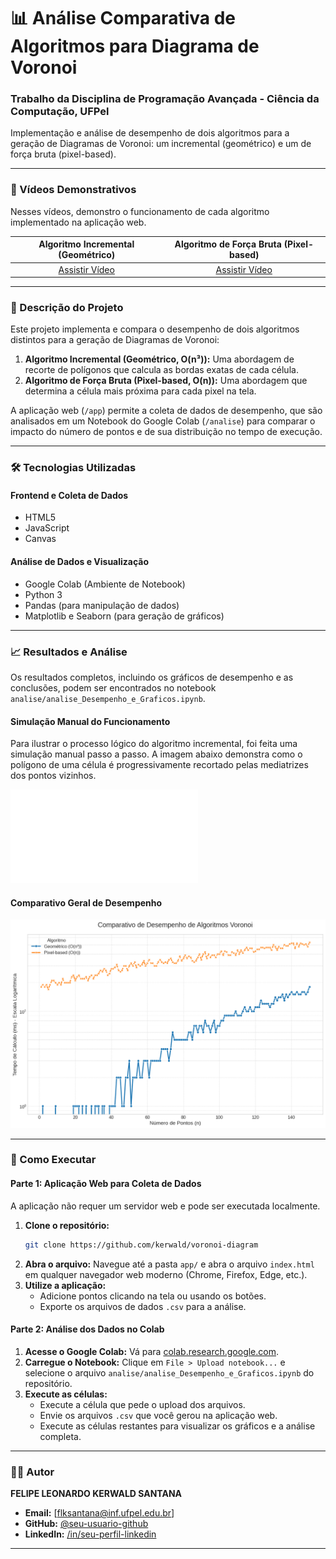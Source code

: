 # 📊 Análise Comparativa de Algoritmos para Diagrama de Voronoi
### Trabalho da Disciplina de Programação Avançada - Ciência da Computação, UFPel

Implementação e análise de desempenho de dois algoritmos para a geração de Diagramas de Voronoi: um incremental (geométrico) e um de força bruta (pixel-based).

---

### 🎥 Vídeos Demonstrativos

Nesses vídeos, demonstro o funcionamento de cada algoritmo implementado na aplicação web.

| Algoritmo Incremental (Geométrico) | Algoritmo de Força Bruta (Pixel-based) |
| :---: | :---: |
| [Assistir Vídeo](videos-demonstrativos/Diagrama-de-Voronoi-Incremental-e-Triangulacao-de-Deulanay.mp4) | [Assistir Vídeo](videos-demonstrativos/Diagrama-de-Voronoi-Forca-Bruta.mp4) |

---

### 📝 Descrição do Projeto

Este projeto implementa e compara o desempenho de dois algoritmos distintos para a geração de Diagramas de Voronoi:

1.  **Algoritmo Incremental (Geométrico, O(n³)):** Uma abordagem de recorte de polígonos que calcula as bordas exatas de cada célula.
2.  **Algoritmo de Força Bruta (Pixel-based, O(n)):** Uma abordagem que determina a célula mais próxima para cada pixel na tela.

A aplicação web (`/app`) permite a coleta de dados de desempenho, que são analisados em um Notebook do Google Colab (`/analise`) para comparar o impacto do número de pontos e de sua distribuição no tempo de execução.

---

### 🛠️ Tecnologias Utilizadas

#### Frontend e Coleta de Dados
-   HTML5
-   JavaScript 
-   Canvas 

#### Análise de Dados e Visualização
-   Google Colab (Ambiente de Notebook)
-   Python 3
-   Pandas (para manipulação de dados)
-   Matplotlib e Seaborn (para geração de gráficos)

---

### 📈 Resultados e Análise

Os resultados completos, incluindo os gráficos de desempenho e as conclusões, podem ser encontrados no notebook `analise/analise_Desempenho_e_Graficos.ipynb`.

#### Simulação Manual do Funcionamento

Para ilustrar o processo lógico do algoritmo incremental, foi feita uma simulação manual passo a passo. A imagem abaixo demonstra como o polígono de uma célula é progressivamente recortado pelas mediatrizes dos pontos vizinhos.

![Simulação do Algoritmo Incremental](graficos-e-anotacoes/anotacao-demonstracao-de-funcionamento.pdf)

#### Comparativo Geral de Desempenho

![Gráfico Comparativo Geral](graficos-e-anotacoes/grafico-de-desempenho.png)

---
### 🚀 Como Executar

#### Parte 1: Aplicação Web para Coleta de Dados

A aplicação não requer um servidor web e pode ser executada localmente.

1.  **Clone o repositório:**
    ```bash
    git clone https://github.com/kerwald/voronoi-diagram
    ```
2.  **Abra o arquivo:**
    Navegue até a pasta `app/` e abra o arquivo `index.html` em qualquer navegador web moderno (Chrome, Firefox, Edge, etc.).
3.  **Utilize a aplicação:**
    -   Adicione pontos clicando na tela ou usando os botões.
    -   Exporte os arquivos de dados `.csv` para a análise.

#### Parte 2: Análise dos Dados no Colab

1.  **Acesse o Google Colab:**
    Vá para [colab.research.google.com](https://colab.research.google.com).
2.  **Carregue o Notebook:**
    Clique em `File > Upload notebook...` e selecione o arquivo `analise/analise_Desempenho_e_Graficos.ipynb` do repositório.
3.  **Execute as células:**
    -   Execute a célula que pede o upload dos arquivos.
    -   Envie os arquivos `.csv` que você gerou na aplicação web.
    -   Execute as células restantes para visualizar os gráficos e a análise completa.

---

### 👨‍💻 Autor

**FELIPE LEONARDO KERWALD SANTANA**

-   **Email:** [flksantana@inf.ufpel.edu.br]
-   **GitHub:** [@seu-usuario-github](https://github.com/kerwald)
-   **LinkedIn:** [/in/seu-perfil-linkedin](https://www.linkedin.com/in/felipekerwald/])

---
